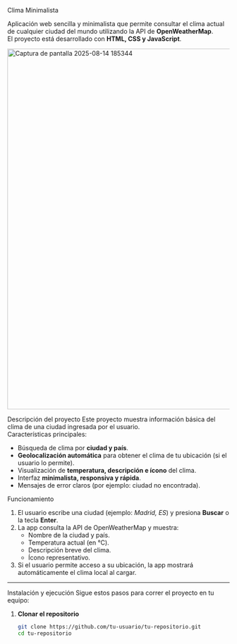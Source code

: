 Clima Minimalista

Aplicación web sencilla y minimalista que permite consultar el clima actual de cualquier ciudad del mundo utilizando la API de **OpenWeatherMap**.  
El proyecto está desarrollado con **HTML, CSS y JavaScript**.

<img width="1320" height="819" alt="Captura de pantalla 2025-08-14 185344" src="https://github.com/user-attachments/assets/0cb9cd30-285e-46c3-b308-2ef3fc304033" />

Descripción del proyecto
Este proyecto muestra información básica del clima de una ciudad ingresada por el usuario.  
Características principales:
- Búsqueda de clima por **ciudad y país**.
- **Geolocalización automática** para obtener el clima de tu ubicación (si el usuario lo permite).
- Visualización de **temperatura, descripción e ícono** del clima.
- Interfaz **minimalista, responsiva y rápida**.
- Mensajes de error claros (por ejemplo: ciudad no encontrada).


Funcionamiento
1. El usuario escribe una ciudad (ejemplo: *Madrid, ES*) y presiona **Buscar** o la tecla **Enter**.  
2. La app consulta la API de OpenWeatherMap y muestra:
   - Nombre de la ciudad y país.  
   - Temperatura actual (en °C).  
   - Descripción breve del clima.  
   - Ícono representativo.  
3. Si el usuario permite acceso a su ubicación, la app mostrará automáticamente el clima local al cargar.  

---

Instalación y ejecución
Sigue estos pasos para correr el proyecto en tu equipo:

1. **Clonar el repositorio**
   ```bash
   git clone https://github.com/tu-usuario/tu-repositorio.git
   cd tu-repositorio
